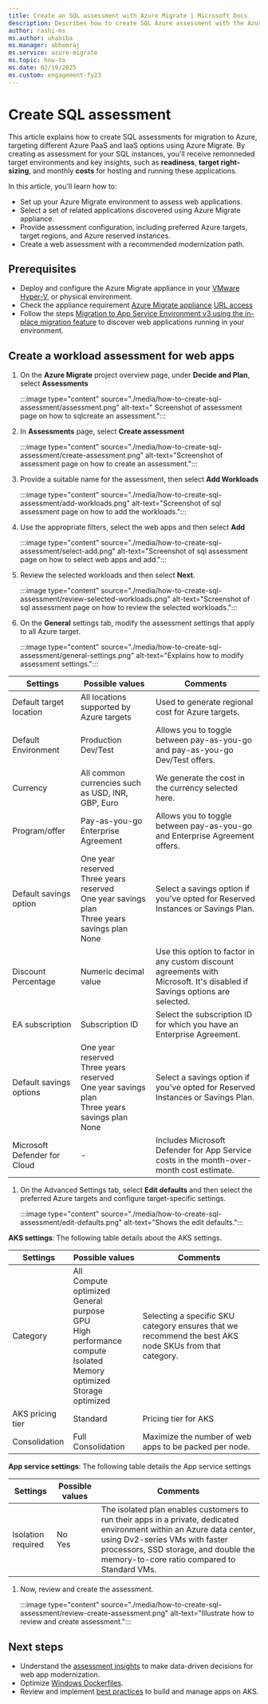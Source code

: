 ```yaml
---
title: Create an SQL assessment with Azure Migrate | Microsoft Docs
description: Describes how to create SQL Azure assessment with the Azure Migrate 
author: rashi-ms
ms.author: uhabiba
ms.manager: abhemraj
ms.service: azure-migrate
ms.topic: how-to
ms.date: 02/19/2025
ms.custom: engagement-fy23
---
```


# Create SQL assessment

This article explains how to create SQL assessments for migration to Azure, targeting different Azure PaaS and laaS options using Azure Migrate. By creating as assessment for your SQL instances, you'll receive remonneded target environments and key insights, such as **readiness**, **target right-sizing**, and monthly **costs** for hosting and running these applications.

In this article, you'll learn how to:

* Set up your Azure Migrate environment to assess web applications.
* Select a set of related applications discovered using Azure Migrate appliance.
* Provide assessment configuration, including preferred Azure targets, target regions, and Azure reserved instances.
* Create a web assessment with a recommended modernization path.

## Prerequisites

* Deploy and configure the Azure Migrate appliance in your [VMware](vmware/tutorial-discover-vmware.md) [Hyper-V](tutorial-discover-hyper-v.md), or physical environment.
* Check the appliance requirement [Azure Migrate appliance](migrate-appliance.md#appliance---vmware) [URL access](migrate-appliance.md#url-access)
* Follow the steps [Migration to App Service Environment v3 using the in-place migration feature](../app-service/environment/migrate.md) to discover web applications running in your environment.

## Create a workload assessment for web apps

1. On the **Azure Migrate** project overview page, under **Decide and Plan**, select **Assessments**

    :::image type="content" source="./media/how-to-create-sql-assessment/assessment.png" alt-text=" Screenshot of assessment page on how to sqlcreate an assessment.":::

1. In **Assessments** page, select **Create assessment**

    :::image type="content" source="./media/how-to-create-sql-assessment/create-assessment.png" alt-text="Screenshot of assessment page on how to create an assessment.":::

1. Provide a suitable name for the assessment, then select **Add Workloads**

    :::image type="content" source="./media/how-to-create-sql-assessment/add-workloads.png" alt-text="Screenshot of sql assessment page on how to add the workloads.":::

1. Use the appropriate filters, select the web apps and then select **Add**

    :::image type="content" source="./media/how-to-create-sql-assessment/select-add.png" alt-text="Screenshot of sql assessment page on how to select web apps and add.":::

1. Review the selected workloads and then select **Next**.

    :::image type="content" source="./media/how-to-create-sql-assessment/review-selected-workloads.png" alt-text="Screenshot of sql assessment page on how to review the selected workloads.":::

1. On the **General** settings tab, modify the assessment settings that apply to all Azure target.

    :::image type="content" source="./media/how-to-create-sql-assessment/general-settings.png" alt-text="Explains how to modify assessment settings.":::

Settings | Possible values | Comments
--- | --- | ---
Default target location  | All locations supported by Azure targets  | Used to generate regional cost for Azure targets. 
Default Environment  | Production <br/> Dev/Test | Allows you to toggle between pay-as-you-go and pay-as-you-go Dev/Test offers. 
Currency  | All common currencies such as USD, INR, GBP, Euro  | We generate the cost in the currency selected here.
Program/offer  |Pay-as-you-go <br/> Enterprise Agreement  | Allows you to toggle between pay-as-you-go and Enterprise Agreement offers. 
Default savings option  | One year reserved <br/> Three years reserved <br/> One year savings plan <br/> Three years savings plan <br/> None | Select a savings option if you've opted for Reserved Instances or Savings Plan.
Discount Percentage  | Numeric decimal value  | Use this option to factor in any custom discount agreements with Microsoft. It's disabled if Savings options are selected. 
EA subscription  | Subscription ID  | Select the subscription ID for which you have an Enterprise Agreement. 
Default savings options  | One year reserved <br/> Three years reserved <br/> One year savings plan <br/> Three years savings plan <br/>None  | Select a savings option if you've opted for Reserved Instances or Savings Plan. 
Microsoft Defender for Cloud  | - | Includes Microsoft Defender for App Service costs in the month-over-month cost estimate. 

1. On the Advanced Settings tab, select **Edit defaults** and then select the preferred Azure targets and configure target-specific settings. 

    :::image type="content" source="./media/how-to-create-sql-assessment/edit-defaults.png" alt-text="Shows the edit defaults.":::

**AKS settings**: The following table details about the AKS settings.

Settings | Possible values | Comments
--- | --- | ---
Category   | All <br/>Compute optimized <br/> General purpose <br/> GPU <br/> High performance compute <br/> Isolated <br/> Memory optimized <br/> Storage optimized   | Selecting a specific SKU category ensures that we recommend the best AKS node SKUs from that category. 
AKS pricing tier   | Standard  | Pricing tier for AKS 
Consolidation   | Full Consolidation   | Maximize the number of web apps to be packed per node. 

**App service settings**: The following table details the App service settings

Settings | Possible values | Comments
--- | --- | ---
Isolation required    | No <br/> Yes   | The isolated plan enables customers to run their apps in a private, dedicated environment within an Azure data center, using Dv2-series VMs with faster processors, SSD storage, and double the memory-to-core ratio compared to Standard VMs.

1. Now, review and create the assessment. 

    :::image type="content" source="./media/how-to-create-sql-assessment/review-create-assessment.png" alt-text="Illustrate how to review and create assessment.":::

## Next steps

- Understand the [assessment insights](https://microsoftapc.sharepoint.com/:w:/t/AzureCoreIDC/EQ8jF5QuAeJDqoYwJ8Y_k1IBOH8E2zjyGIChYANVLUxRdw?e=WIsw26) to make data-driven decisions for web app modernization. 
- Optimize [Windows Dockerfiles](/virtualization/windowscontainers/manage-docker/optimize-windows-dockerfile?context=%2Fazure%2Faks%2Fcontext%2Faks-context). 
- Review and implement [best practices](/virtualization/windowscontainers/manage-docker/optimize-windows-dockerfile?context=%2Fazure%2Faks%2Fcontext%2Faks-context) to build and manage apps on AKS. 